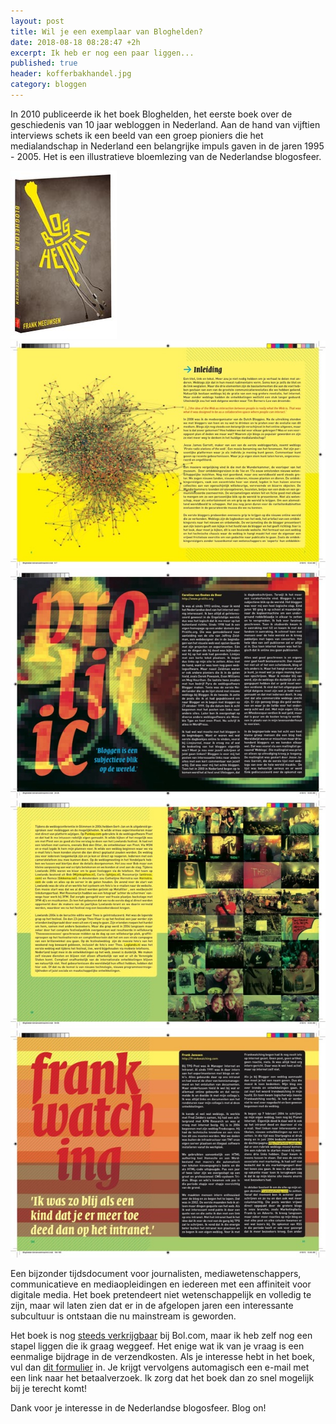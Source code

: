 ```yaml
---
layout: post
title: Wil je een exemplaar van Bloghelden?
date: 2018-08-18 08:28:47 +2h
excerpt: Ik heb er nog een paar liggen...
published: true
header: kofferbakhandel.jpg
category: bloggen
---
```

In 2010 publiceerde ik het boek Bloghelden, het eerste boek over de geschiedenis van 10 jaar webloggen in Nederland. Aan de hand van vijftien interviews schets ik een beeld van een groep pioniers die het medialandschap in Nederland een belangrijke impuls gaven in de jaren 1995 - 2005. Het is een illustratieve bloemlezing van de Nederlandse blogosfeer.

![<>](/images/cover_bloghelden.jpg)
![<>](/images/bloghelden-1.jpg)
![<>](/images/bloghelden-2.jpg)
![<>](/images/bloghelden-3.jpg)
![<>](/images/bloghelden-4.jpg)

Een bijzonder tijdsdocument voor journalisten, mediawetenschappers, communicatieve en mediaopleidingen en iedereen met een affiniteit voor digitale media. Het boek pretendeert niet wetenschappelijk en volledig te zijn, maar wil laten zien dat er in de afgelopen jaren een interessante subcultuur is ontstaan die nu mainstream is geworden.

Het boek is nog [steeds verkrijgbaar](https://www.bol.com/nl/s/algemeen/zoekresultaten/Ntt/bloghelden/N/0/Nty/1/search/true/searchType/qck/defaultSearchContext/media_all/sc/media_all/index.html) bij Bol.com, maar ik heb zelf nog een stapel liggen die ik graag weggeef. Het enige wat ik van je vraag is een eenmalige bijdrage in de verzendkosten. Als je interesse hebt in het boek, vul dan [dit formulier](https://olisto.typeform.com/to/QfVBhU) in. Je krijgt vervolgens automagisch een e-mail met een link naar het betaalverzoek. Ik zorg dat het boek dan zo snel mogelijk bij je terecht komt!

Dank voor je interesse in de Nederlandse blogosfeer. Blog on!


